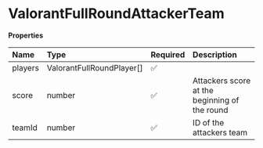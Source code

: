 # ValorantFullRoundAttackerTeam

**Properties**

| Name    | Type                      | Required | Description                                   |
| :------ | :------------------------ | :------- | :-------------------------------------------- |
| players | ValorantFullRoundPlayer[] | ✅       |                                               |
| score   | number                    | ✅       | Attackers score at the beginning of the round |
| teamId  | number                    | ✅       | ID of the attackers team                      |

<!-- This file was generated by liblab | https://liblab.com/ -->
